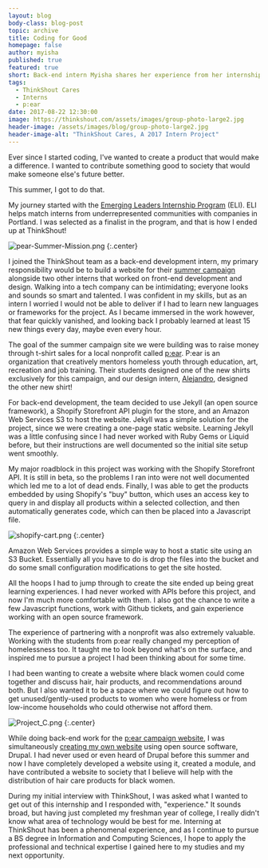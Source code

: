 ```yaml
---
layout: blog
body-class: blog-post
topic: archive
title: Coding for Good
homepage: false
author: myisha
published: true
featured: true
short: Back-end intern Myisha shares her experience from her internship here at ThinkShout and what inspired her to create her own website with a cause.
tags:
  - ThinkShout Cares
  - Interns
  - p:ear
date: 2017-08-22 12:30:00
image: https://thinkshout.com/assets/images/group-photo-large2.jpg
header-image: /assets/images/blog/group-photo-large2.jpg
header-image-alt: "ThinkShout Cares, A 2017 Intern Project"
---
```


Ever since I started coding, I've wanted to create a product that would make a difference. I wanted to contribute something good to society that would make someone else's future better.

This summer, I got to do that.

My journey started with the [Emerging Leaders Internship Program](http://emergingleadersinternship.org/about) (ELI). ELI helps match interns from underrepresented communities with companies in Portland. I was selected as a finalist in the program, and that is how I ended up at ThinkShout!

![pear-Summer-Mission.png](/assets/images/blog/pear-Summer-Mission.png)
{:.center}

I joined the ThinkShout team as a back-end development intern, my primary responsibility would be to build a website for their [summer campaign](http://give.thinkshout.com/) alongside two other interns that worked on front-end development and design. Walking into a tech company can be intimidating; everyone looks and sounds so smart and talented. I was confident in my skills, but as an intern I worried I would not be able to deliver if I had to learn new languages or frameworks for the project. As I became immersed in the work however, that fear quickly vanished, and looking back I probably learned at least 15 new things every day, maybe even every hour.

The goal of the summer campaign site we were building was to raise money through t-shirt sales for a local nonprofit called [p:ear](http://pearmentor.org/). P:ear is an organization that creatively mentors homeless youth through education, art, recreation and job training. Their students designed one of the new shirts exclusively for this campaign, and our design intern, [Alejandro](https://thinkshout.com/blog/2017/08/designing-for-a-cause/), designed the other new shirt! 

For back-end development, the team decided to use Jekyll (an open source framework), a Shopify Storefront API plugin for the store, and an Amazon Web Services S3 to host the website. Jekyll was a simple solution for the project, since we were creating a one-page static website. Learning Jekyll was a little confusing since I had never worked with Ruby Gems or Liquid before, but their instructions are well documented so the initial site setup went smoothly.

My major roadblock in this project was working with the Shopify Storefront API. It is still in beta, so the problems I ran into were not well documented which led me to a lot of dead ends. Finally, I was able to get the products embedded by using Shopify's "buy" button, which uses an access key to query in and display all products within a selected collection, and then automatically generates code, which can then be placed into a Javascript file.

![shopify-cart.png](/assets/images/blog/shopify-cart.png)
{:.center}

Amazon Web Services provides a simple way to host a static site using an S3 Bucket. Essentially all you have to do is drop the files into the bucket and do some small configuration modifications to get the site hosted. 

All the hoops I had to jump through to create the site ended up being great learning experiences. I had never worked with APIs before this project, and now I'm much more comfortable with them. I also got the chance to write a few Javascript functions, work with Github tickets, and gain experience working with an open source framework. 

The experience of partnering with a nonprofit was also extremely valuable. Working with the students from p:ear really changed my perception of homelessness too. It taught me to look beyond what's on the surface, and inspired me to pursue a project I had been thinking about for some time.

I had been wanting to create a website where black women could come together and discuss hair, hair products, and recommendations around both. But I also wanted it to be a space where we could figure out how to get unused/gently-used products to women who were homeless or from low-income households who could otherwise not afford them. 

![Project_C.png](/assets/images/blog/Project_C.png)
{:.center}

While doing back-end work for the [p:ear campaign website](http://give.thinkshout.com/), I was simultaneously [creating my own website](http://project-curls.org/) using open source software, Drupal. I had never used or even heard of Drupal before this summer and now I have completely developed a website using it, created a module, and have contributed a website to society that I believe will help with the distribution of hair care products for black women. 

During my initial interview with ThinkShout, I was asked what I wanted to get out of this internship and I responded with, "experience." It sounds broad, but having just completed my freshman year of college, I really didn't know what area of technology would be best for me. Interning at ThinkShout has been a phenomenal experience, and as I continue to pursue a BS degree in Information and Computing Sciences, I hope to apply the professional and technical expertise I gained here to my studies and my next opportunity. 

